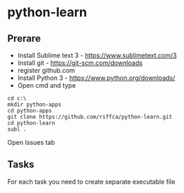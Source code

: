 # python-learn

## Prerare
- Install Sublime text 3 - https://www.sublimetext.com/3
- Install git - https://git-scm.com/downloads
- register github.com
- Install Python 3 - https://www.python.org/downloads/
- Open cmd and type

```
cd c:\
mkdir python-apps
cd python-apps
git clone https://github.com/riffca/python-learn.git
cd python-learn 
subl .

```


Open Issues tab

## Tasks

For each task you need to create separate executable file
